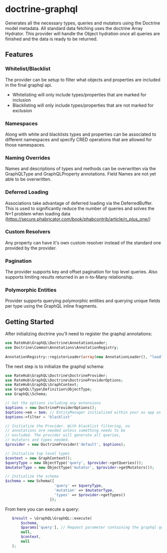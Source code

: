 # doctrine-graphql

Generates all the necessary types, queries and mutators using the Doctrine
model metadata. All standard data fetching uses the doctrine Array Hydrator. This provider
will handle the Object hydration once all queries are finished and the data is ready to be returned.
 
## Features
 
### Whitelist/Blacklist 

 The provider can be setup to filter what objects and properties are included in the final graphql api.
 *  Whitelisting will only include types/properties that are marked for inclusion
 *  Blacklisting will only include types/properties that are not marked for exclusion

### Namespaces			

 Along with white and blacklists types and properties can be associated to different namespaces
 and specify CRED operations that are allowed for those namespaces. 
 
### Naming Overrides 	

 Names and descriptions of types and methods can be overwritten via the GraphQLType and GraphQLProperty annotations. Field Names are not yet able to be overwritten.
 
### Deferred Loading	

 Associations take advantage of deferred loading via the DeferredBuffer. This is used to significantly   reduce the number of queries and solves the N+1 problem when
 loading data (https://secure.phabricator.com/book/phabcontrib/article/n_plus_one/)
 
### Custom Resolvers	

 Any property can have it's own custom resolver instead of the standard one provided
 by the provider.
 
### Pagination

 The provider supports key and offset pagination for top level queries. Also supports limiting
 results returned in an n-to-Many relationship.
 
### Polymorphic Entities	

 Provider supports querying polymorphic entities and querying unique fields per type
 using the GraphQL inline fragments.
 
## Getting Started
 
 After initializing doctrine you'll need to register
 the graphql annotations:
 
 ```php
 use RateHub\GraphQL\Doctrine\AnnotationLoader;
 use Doctrine\Common\Annotations\AnnotationRegistry;
  
 AnnotationRegistry::registerLoader(array(new AnnotationLoader(), "load"));
 ```
 
 The next step is to initialize the graphql schema:
 
 ```php
 use RateHub\GraphQL\Doctrine\DoctrineProvider;
 use RateHub\GraphQL\Doctrine\DoctrineProviderOptions;
 use RateHub\GraphQL\GraphContext;
 use GraphQL\Type\Definition\ObjectType;
 use GraphQL\Schema;
 
 // Set the options including any extensions
 $options = new DoctrineProviderOptions();
 $options->em = $em; // EntityManager initialized within your as app as needed
 $options->filter = 'blacklist'
 
 // Initialize the Provider. With blacklist filtering, no
 // annotations are needed unless something needs to be 
 // excluded. The provider will generate all queries, 
 // mutators and types needed.
 $provider = new DoctrineProvider('default', $options);
 
 // Initialize top level types
 $context = new GraphContext();
 $queryType = new ObjectType('query', $provider->getQueries());
 $mutatorType = new ObjectType('mutator', $provider->getMutators());
 
 // Initialize the schema
 $schema = new Schema([
                       'query' => $queryType,
                       'mutation' => $mutatorType,
                       'types' => $provider->getTypes()
                     ]);
 
 ```
 
 From here you can execute a query:
 
 ```php
    $result = \GraphQL\GraphQL::execute(
        $schema,
        $params['query'], // Request parameter containing the graphql query
        null,
        $context,
        null
    );
 ```
